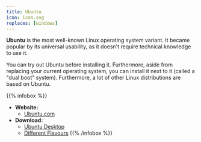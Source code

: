```yaml
---
title: Ubuntu
icon: icon.svg
replaces: [windows]
---
```


**Ubuntu** is the most well-known Linux operating system variant. It became popular by its universal usability, as it doesn't require technical knowledge to use it. 

You can try out Ubuntu before installing it. Furthermore, aside from replacing your current operating system, you can install it next to it (called a "dual boot" system). Furthermore, a lot of other Linux distributions are based on Ubuntu.

{{% infobox %}}
- **Website:**
    - [Ubuntu.com](https://ubuntu.com)
- **Download:**
    - [Ubuntu Desktop](https://ubuntu.com/download/desktop)
    - [Different Flavours](https://ubuntu.com/download/flavours)
{{% /infobox %}}